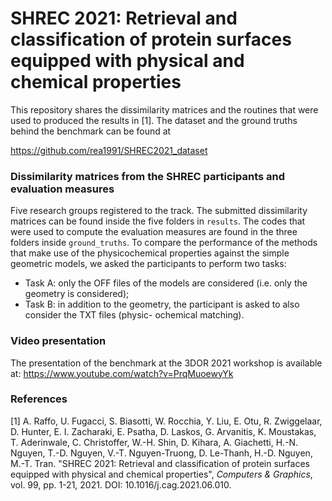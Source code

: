 # SHREC 2021: Retrieval and classification of protein surfaces equipped with physical and chemical properties

This repository shares the dissimilarity matrices and the routines that were used to produced the results in [1]. The dataset and the ground truths behind the benchmark can be found at

https://github.com/rea1991/SHREC2021_dataset

### Dissimilarity matrices from the SHREC participants and evaluation measures
Five research groups registered to the track. The submitted dissimilarity matrices can be found inside the five folders in `results`. The codes that were used to compute the evaluation measures are found in the three folders inside  `ground_truths`. To compare the performance of the methods that make use of the physicochemical properties against the simple geometric models, we asked the participants to perform two tasks:
- Task A: only the OFF files of the models are considered (i.e. only the geometry is considered);
- Task B: in addition to the geometry, the participant is asked to also consider the TXT files (physic- ochemical matching).


### Video presentation
The presentation of the benchmark at the 3DOR 2021 workshop is available at:
https://www.youtube.com/watch?v=PrqMuoewyYk


### References
[1]   A. Raffo, U. Fugacci, S. Biasotti, W. Rocchia, Y. Liu, E. Otu, R. Zwiggelaar, D. Hunter, E. I. Zacharaki, E. Psatha, D. Laskos, G. Arvanitis, K. Moustakas, T. Aderinwale, C. Christoffer, W.-H. Shin, D. Kihara, A. Giachetti, H.-N. Nguyen, T.-D. Nguyen, V.-T. Nguyen-Truong, D. Le-Thanh, H.-D. Nguyen, M.-T. Tran. "SHREC 2021: Retrieval and classification of protein surfaces equipped with physical and chemical properties", *Computers & Graphics*, vol. 99, pp. 1-21, 2021. DOI: 10.1016/j.cag.2021.06.010.
